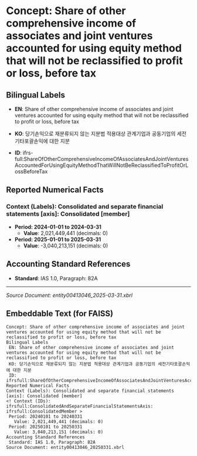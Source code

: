 # Concept: Share of other comprehensive income of associates and joint ventures accounted for using equity method that will not be reclassified to profit or loss, before tax

## Bilingual Labels
- **EN**: Share of other comprehensive income of associates and joint ventures accounted for using equity method that will not be reclassified to profit or loss, before tax
- **KO**: 당기손익으로 재분류되지 않는 지분법 적용대상 관계기업과 공동기업의 세전기타포괄손익에 대한 지분

- **ID**: ifrs-full:ShareOfOtherComprehensiveIncomeOfAssociatesAndJointVenturesAccountedForUsingEquityMethodThatWillNotBeReclassifiedToProfitOrLossBeforeTax

## Reported Numerical Facts

### **Context (Labels): Consolidated and separate financial statements [axis]: Consolidated [member]**
<!-- Context (IDs): ifrs-full:ConsolidatedAndSeparateFinancialStatementsAxis: ifrs-full:ConsolidatedMember -->
- **Period: 2024-01-01 to 2024-03-31**
  - **Value**: 2,021,449,441 (decimals: 0)
- **Period: 2025-01-01 to 2025-03-31**
  - **Value**: -3,040,213,151 (decimals: 0)

## Accounting Standard References
- **Standard**: IAS 1.0, Paragraph: 82A

---
*Source Document: entity00413046_2025-03-31.xbrl*
## Embeddable Text (for FAISS)
```text
Concept: Share of other comprehensive income of associates and joint ventures accounted for using equity method that will not be reclassified to profit or loss, before tax
Bilingual Labels
 EN: Share of other comprehensive income of associates and joint ventures accounted for using equity method that will not be reclassified to profit or loss, before tax
 KO: 당기손익으로 재분류되지 않는 지분법 적용대상 관계기업과 공동기업의 세전기타포괄손익에 대한 지분
 ID: ifrsfull:ShareOfOtherComprehensiveIncomeOfAssociatesAndJointVenturesAccountedForUsingEquityMethodThatWillNotBeReclassifiedToProfitOrLossBeforeTax
Reported Numerical Facts
Context (Labels): Consolidated and separate financial statements [axis]: Consolidated [member]
<! Context (IDs): ifrsfull:ConsolidatedAndSeparateFinancialStatementsAxis: ifrsfull:ConsolidatedMember >
 Period: 20240101 to 20240331
   Value: 2,021,449,441 (decimals: 0)
 Period: 20250101 to 20250331
   Value: 3,040,213,151 (decimals: 0)
Accounting Standard References
 Standard: IAS 1.0, Paragraph: 82A
Source Document: entity00413046_20250331.xbrl
```